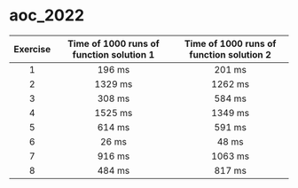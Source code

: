 # aoc_2022

| Exercise   |      Time of 1000 runs of function solution 1      |  Time of 1000 runs of function solution 2 |
|:----------:|:------------------------------------------------:|:---------------------------------------:|
| 1 | 196 ms | 201 ms |
| 2 | 1329 ms | 1262 ms |
| 3 | 308 ms | 584 ms |
| 4 | 1525 ms | 1349 ms |
| 5 | 614 ms | 591 ms |
| 6 | 26 ms | 48 ms |
| 7 | 916 ms | 1063 ms |
| 8 | 484 ms | 817 ms |

